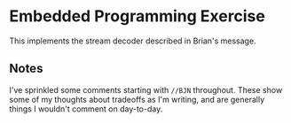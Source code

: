 # Embedded Programming Exercise

This implements the stream decoder described in Brian's message.


## Notes
I've sprinkled some comments starting with `//BJN` throughout. These show
some of my thoughts about tradeoffs as I'm writing, and are generally things
I wouldn't comment on day-to-day.

